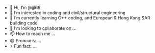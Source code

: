 - 👋 Hi, I’m @jjl69
- 👀 I’m interested in coding and civil/structural engineering
- 🌱 I’m currently learning C++ coding, and European & Hong Kong SAR building code
- 💞️ I’m looking to collaborate on ...
- 📫 How to reach me ...
- 😄 Pronouns: ...
- ⚡ Fun fact: ...

<!---
jjl69/jjl69 is a ✨ special ✨ repository because its `README.md` (this file) appears on your GitHub profile.
You can click the Preview link to take a look at your changes.
--->
